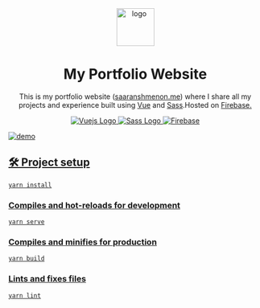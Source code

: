 <div align="center">
    <img src="https://firebasestorage.googleapis.com/v0/b/vue-express-54b2e.appspot.com/o/favicon.png?alt=media&token=2017ab56-fcff-4d0f-8b86-808199bcb72d"  alt="logo" width="75">
</div>
<h1 align="center">
    My Portfolio Website
</h1>
<p align="center">This is my portfolio website (<a href="https://saaranshmenon.me">saaranshmenon.me</a>) where I share all my projects and experience built using <a href="https://vuejs.org/">Vue</a> and <a href="https://sass-lang.com/">Sass</a>.Hosted on <a href="https://firebase.google.com/">Firebase.</p> </p>


<div align="center">
    <img src="https://img.shields.io/badge/Vue.js-35495E?style=for-the-badge&logo=vue.js&logoColor=4FC08D" alt="Vuejs Logo">
<img src="https://img.shields.io/badge/Sass-CC6699?style=for-the-badge&logo=sass&logoColor=white" alt="Sass Logo">
<img alt="Firebase" src="https://img.shields.io/badge/firebase-%23039BE5.svg?sCancel changestyle=for-the-badge&logo=firebase" />
</div>


![demo](https://firebasestorage.googleapis.com/v0/b/vue-express-54b2e.appspot.com/o/demo.png?alt=media&token=c29517e2-5fd7-459f-b721-1e336f1d2168)

## 🛠 Project setup
```
yarn install
```

### Compiles and hot-reloads for development
```
yarn serve
```

### Compiles and minifies for production
```
yarn build
```

### Lints and fixes files
```
yarn lint
```

